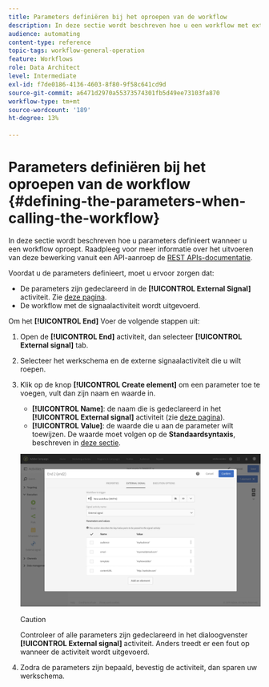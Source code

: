```yaml
---
title: Parameters definiëren bij het oproepen van de workflow
description: In deze sectie wordt beschreven hoe u een workflow met externe parameters kunt aanroepen.
audience: automating
content-type: reference
topic-tags: workflow-general-operation
feature: Workflows
role: Data Architect
level: Intermediate
exl-id: f7de0186-4136-4603-8f80-9f58c641cd9d
source-git-commit: a6471d2970a55373574301fb5d49ee73103fa870
workflow-type: tm+mt
source-wordcount: '189'
ht-degree: 13%

---
```


# Parameters definiëren bij het oproepen van de workflow {#defining-the-parameters-when-calling-the-workflow}

In deze sectie wordt beschreven hoe u parameters definieert wanneer u een workflow oproept. Raadpleeg voor meer informatie over het uitvoeren van deze bewerking vanuit een API-aanroep de [REST APIs-documentatie](../../api/using/triggering-a-signal-activity.md).

Voordat u de parameters definieert, moet u ervoor zorgen dat:

* De parameters zijn gedeclareerd in de **[!UICONTROL External Signal]** activiteit. Zie [deze pagina](../../automating/using/declaring-parameters-external-signal.md).
* De workflow met de signaalactiviteit wordt uitgevoerd.

Om het **[!UICONTROL End]** Voer de volgende stappen uit:

1. Open de **[!UICONTROL End]** activiteit, dan selecteer **[!UICONTROL External signal]** tab.
1. Selecteer het werkschema en de externe signaalactiviteit die u wilt roepen.
1. Klik op de knop **[!UICONTROL Create element]** om een parameter toe te voegen, vult dan zijn naam en waarde in.

   * **[!UICONTROL Name]**: de naam die is gedeclareerd in het **[!UICONTROL External signal]** activiteit (zie [deze pagina](../../automating/using/declaring-parameters-external-signal.md)).
   * **[!UICONTROL Value]**: de waarde die u aan de parameter wilt toewijzen. De waarde moet volgen op de **Standaardsyntaxis**, beschreven in [deze sectie](../../automating/using/advanced-expression-editing.md#standard-syntax).

   ![](assets/extsignal_definingparameters_2.png)

   >[!CAUTION]
   >
   >Controleer of alle parameters zijn gedeclareerd in het dialoogvenster **[!UICONTROL External signal]** activiteit. Anders treedt er een fout op wanneer de activiteit wordt uitgevoerd.

1. Zodra de parameters zijn bepaald, bevestig de activiteit, dan sparen uw werkschema.
